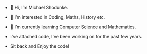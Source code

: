 - 👋 Hi, I’m Michael Shodunke.

- 👀 I’m interested in Coding, Maths, History etc.

- 🌱 I’m currently learning Computer Science and Mathematics.

- I've attached code, I've been working on for the past few years.

- Sit back and Enjoy the code!

